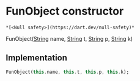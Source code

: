 


# FunObject constructor




    *[<Null safety>](https://dart.dev/null-safety)*



FunObject([String](https://api.flutter.dev/flutter/dart-core/String-class.html) name, [String](https://api.flutter.dev/flutter/dart-core/String-class.html) t, [String](https://api.flutter.dev/flutter/dart-core/String-class.html) p, [String](https://api.flutter.dev/flutter/dart-core/String-class.html) k)





## Implementation

```dart
FunObject(this.name, this.t, this.p, this.k);
```







